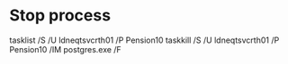 # Stop process 


tasklist /S <ip or computer name> /U ldneqtsvcrth01 /P Pension10
taskkill /S <ip or computer name> /U ldneqtsvcrth01 /P Pension10 /IM postgres.exe  /F
